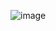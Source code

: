 ![image](https://user-images.githubusercontent.com/17158275/121082712-1dc3f680-c7fc-11eb-92d6-f8d0de795f89.png)
